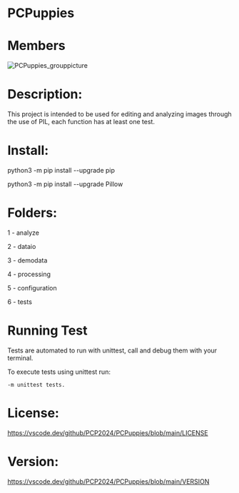 # PCPuppies

# Members

![PCPuppies_grouppicture](https://github.com/PCP2024/PCPuppies/assets/35321351/1c9d275a-68fc-48ba-946c-df8298c0acea)


# Description:
This project is intended to be used for editing and analyzing images through the use of PIL, each function has at least one test.

# Install:
python3 -m pip install --upgrade pip

python3 -m pip install --upgrade Pillow

# Folders:

1 - analyze 

2 - dataio

3 - demodata 

4 - processing

5 - configuration

6 - tests

# Running Test
Tests are automated to run with unittest, call and debug them with your terminal.

To execute tests using unittest run:

```
-m unittest tests.

```

# License:
<https://vscode.dev/github/PCP2024/PCPuppies/blob/main/LICENSE>

# Version:
<https://vscode.dev/github/PCP2024/PCPuppies/blob/main/VERSION>
